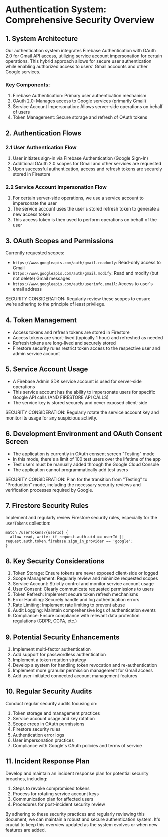 # Authentication System: Comprehensive Security Overview

## 1. System Architecture

Our authentication system integrates Firebase Authentication with OAuth 2.0 for Gmail API access, utilizing service account impersonation for certain operations. This hybrid approach allows for secure user authentication while enabling authorized access to users' Gmail accounts and other Google services.

### Key Components:

1. Firebase Authentication: Primary user authentication mechanism
2. OAuth 2.0: Manages access to Google services (primarily Gmail)
3. Service Account Impersonation: Allows server-side operations on behalf of users
4. Token Management: Secure storage and refresh of OAuth tokens

## 2. Authentication Flows

### 2.1 User Authentication Flow

1. User initiates sign-in via Firebase Authentication (Google Sign-In)
2. Additional OAuth 2.0 scopes for Gmail and other services are requested
3. Upon successful authentication, access and refresh tokens are securely stored in Firestore

### 2.2 Service Account Impersonation Flow

1. For certain server-side operations, we use a service account to impersonate the user
2. The service account uses the user's stored refresh token to generate a new access token
3. This access token is then used to perform operations on behalf of the user

## 3. OAuth Scopes and Permissions

Currently requested scopes:
- `https://www.googleapis.com/auth/gmail.readonly`: Read-only access to Gmail
- `https://www.googleapis.com/auth/gmail.modify`: Read and modify (but not delete) Gmail messages
- `https://www.googleapis.com/auth/userinfo.email`: Access to user's email address

SECURITY CONSIDERATION: Regularly review these scopes to ensure we're adhering to the principle of least privilege.

## 4. Token Management

- Access tokens and refresh tokens are stored in Firestore
- Access tokens are short-lived (typically 1 hour) and refreshed as needed
- Refresh tokens are long-lived and securely stored
- Firestore security rules restrict token access to the respective user and admin service account


## 5. Service Account Usage

- A Firebase Admin SDK service account is used for server-side operations
- This service account has the ability to impersonate users for specific Google API calls (AND FIRESTORE API CALLS)
- The service key is stored securely and never exposed client-side

SECURITY CONSIDERATION: Regularly rotate the service account key and monitor its usage for any suspicious activity.

## 6. Development Environment and OAuth Consent Screen

- The application is currently in OAuth consent screen "Testing" mode
- In this mode, there's a limit of 100 test users over the lifetime of the app
- Test users must be manually added through the Google Cloud Console
- The application cannot programmatically add test users

SECURITY CONSIDERATION: Plan for the transition from "Testing" to "Production" mode, including the necessary security reviews and verification processes required by Google.

## 7. Firestore Security Rules

Implement and regularly review Firestore security rules, especially for the `userTokens` collection:

```
match /userTokens/{userId} {
  allow read, write: if request.auth.uid == userId || request.auth.token.firebase.sign_in_provider == 'google';
}
```

## 8. Key Security Considerations

1. Token Storage: Ensure tokens are never exposed client-side or logged
2. Scope Management: Regularly review and minimize requested scopes
3. Service Account: Strictly control and monitor service account usage
4. User Consent: Clearly communicate requested permissions to users
5. Token Refresh: Implement secure token refresh mechanisms
6. Error Handling: Securely handle and log authentication errors
7. Rate Limiting: Implement rate limiting to prevent abuse
8. Audit Logging: Maintain comprehensive logs of authentication events
9. Compliance: Ensure compliance with relevant data protection regulations (GDPR, CCPA, etc.)


## 9. Potential Security Enhancements

1. Implement multi-factor authentication
2. Add support for passwordless authentication
3. Implement a token rotation strategy
4. Develop a system for handling token revocation and re-authentication
5. Implement more granular permission management for Gmail access
6. Add user-initiated connected account management features

## 10. Regular Security Audits

Conduct regular security audits focusing on:
1. Token storage and management practices
2. Service account usage and key rotation
3. Scope creep in OAuth permissions
4. Firestore security rules
5. Authentication error logs
6. User impersonation practices
7. Compliance with Google's OAuth policies and terms of service

## 11. Incident Response Plan

Develop and maintain an incident response plan for potential security breaches, including:
1. Steps to revoke compromised tokens
2. Process for rotating service account keys
3. Communication plan for affected users
4. Procedures for post-incident security review

By adhering to these security practices and regularly reviewing this document, we can maintain a robust and secure authentication system. It's crucial to keep this overview updated as the system evolves or when new features are added.
